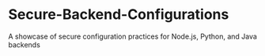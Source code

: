 # Secure-Backend-Configurations
A showcase of secure configuration practices for Node.js, Python, and Java backends
